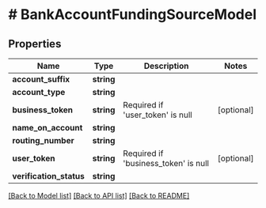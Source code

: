 # # BankAccountFundingSourceModel

## Properties

Name | Type | Description | Notes
------------ | ------------- | ------------- | -------------
**account_suffix** | **string** |  |
**account_type** | **string** |  |
**business_token** | **string** | Required if &#39;user_token&#39; is null | [optional]
**name_on_account** | **string** |  |
**routing_number** | **string** |  |
**user_token** | **string** | Required if &#39;business_token&#39; is null | [optional]
**verification_status** | **string** |  |

[[Back to Model list]](../../README.md#models) [[Back to API list]](../../README.md#endpoints) [[Back to README]](../../README.md)
